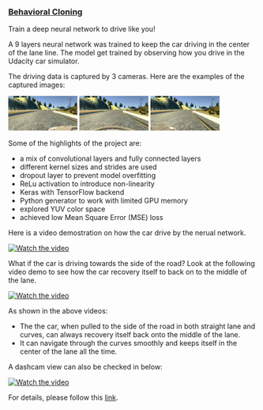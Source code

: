 ### **[Behavioral Cloning](https://github.com/bitsurgeon/CarND_BehavioralCloning)**  

Train a deep neural network to drive like you!

A 9 layers neural network was trained to keep the car driving in the center of the lane line. The model get trained by observing how you drive in the Udacity car simulator.

The driving data is captured by 3 cameras. Here are the examples of the captured images:

<img src="https://raw.githubusercontent.com/bitsurgeon/CarND_BehavioralCloning/master/examples/left1.jpg" alt="left" width="140">
<img src="https://raw.githubusercontent.com/bitsurgeon/CarND_BehavioralCloning/master/examples/center1.jpg" alt="center" width="140">
<img src="https://raw.githubusercontent.com/bitsurgeon/CarND_BehavioralCloning/master/examples/right1.jpg" alt="right" width="140">

Some of the highlights of the project are:

* a mix of convolutional layers and fully connected layers
* different kernel sizes and strides are used
* dropout layer to prevent model overfitting
* ReLu activation to introduce non-linearity
* Keras with TensorFlow backend
* Python generator to work with limited GPU memory
* explored YUV color space
* achieved low Mean Square Error (MSE) loss

Here is a video demostration on how the car drive by the nerual network.

[![Watch the video](https://img.youtube.com/vi/A9180bNoAQI/mqdefault.jpg)](https://youtu.be/A9180bNoAQI)

What if the car is driving towards the side of the road? Look at the following video demo to see how the car recovery itself to back on to the middle of the lane.

[![Watch the video](https://img.youtube.com/vi/lEpytd-Qf5A/mqdefault.jpg)](https://youtu.be/lEpytd-Qf5A)

As shown in the above videos:

- The the car, when pulled to the side of the road in both straight lane and curves, can always recovery itself back onto the middle of the lane.
- It can navigate through the curves smoothly and keeps itself in the center of the lane all the time.

A dashcam view can also be checked in below:

[![Watch the video](https://img.youtube.com/vi/YpapT2HVvuo/mqdefault.jpg)](https://youtu.be/YpapT2HVvuo)

For details, please follow this [link](https://github.com/bitsurgeon/CarND_BehavioralCloning).
